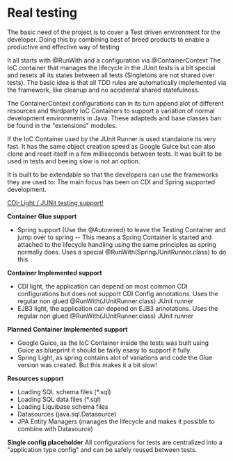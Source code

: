 # Real testing
The basic need of the project is to cover a Test driven environment for the developer. 
Doing this by combining best of breed products to enable a productive and effective way of testing 

It all starts with @RunWith and a configuration via @ContainerContext
The IoC container that manages the lifecycle in the JUnit tests is a bit special and resets all its states between all tests (Singletons are not shared over tests). The basic idea is that all TDD rules are automatically implemented via the framework, like cleanup and no accidental shared statefulness.

The ContainerContext configurations can in its turn append alot of different resources and thirdparty IoC Containers to support a variation of normal development environments in Java.
These adapteds and base classes ban be found in the "extensions" modules.

If the IoC Container used by the JUnit Runner is used standalone its very fast. 
It has the same object creation speed as Google Guice but can also clone and reset itself in a few milliseconds between tests.
It was built to be used in tests and beeing slow is not an option.

It is built to be extendable so that the developers can use the frameworks they are used to:
The main focus has been on CDI and Spring supported development.

[CDI-Light / JUNit testing support!](extension/inject-cdi-light-junit/README.md)

**Container Glue support**
* Spring support (Use the @Autowired) to leave the Testing Container and jump over to spring
-- This means a Spring Container is started and attached to the lifecycle handling using the same principles as spring normally does.
Uses a special @RunWith(SpringJUnitRunner.class) to do this

**Container Implemented support**
* CDI light, the application can depend on most common CDI configurations but does not support CDI Config annotations. Uses the regular non glued @RunWith(JUnitRunner.class) JUnit runner
* EJB3 light, the application can depend on EJB3 annotations. Uses the regular non glued @RunWith(JUnitRunner.class) JUnit runner

**Planned Container Implemented support**
* Google Guice, as the IoC Container inside the tests was built using Guice as blueprint it should be fairly esasy to support it fully.
* Spring Light, as spring contains alot of variations and code the Glue version was created. But this makes it a bit slow!

**Resources support**
* Loading SQL schema files (*.sql)
* Loading SQL data files (*.sql)
* Loading Liquibase schema files
* Datasources (java.sql.Datasource)
* JPA Entity Managers (manages the lifecycle and makes it possible to combine with Datasource)

**Single config placeholder**
All configurations for tests are centralized into a "application type config" and can be safely reused between tests.
